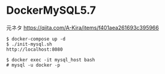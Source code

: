 # DockerMySQL5.7

元ネタ
https://qiita.com/A-Kira/items/f401aea261693c395966

```
$ docker-compose up -d
$ ./init-mysql.sh
http://localhost:8080

$ docker exec -it mysql_host bash
# mysql -u docker -p
```
